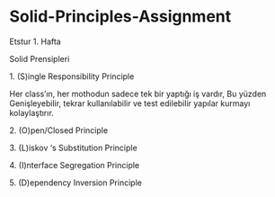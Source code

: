 # Solid-Principles-Assignment
Etstur 1. Hafta

 Solid Prensipleri

1. (S)ingle Responsibility Principle


Her class’ın, her mothodun sadece tek bir yaptığı iş vardır,
Bu yüzden Genişleyebilir, tekrar kullanılabilir ve test edilebilir
yapılar kurmayı kolaylaştırır.

2. (O)pen/Closed Principle

3. (L)iskov ‘s Substitution Principle

4. (I)nterface Segregation Principle

5. (D)ependency Inversion Principle

